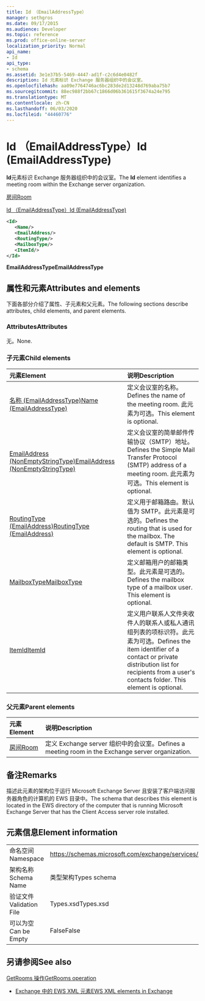 ```yaml
---
title: Id （EmailAddressType）
manager: sethgros
ms.date: 09/17/2015
ms.audience: Developer
ms.topic: reference
ms.prod: office-online-server
localization_priority: Normal
api_name:
- Id
api_type:
- schema
ms.assetid: 3e1e37b5-5469-4447-ad1f-c2c6d4e0482f
description: Id 元素标识 Exchange 服务器组织中的会议室。
ms.openlocfilehash: aa09e7764746ac6bc283de2d13248d769aba75b7
ms.sourcegitcommit: 88ec988f2bb67c1866d06b361615f3674a24e795
ms.translationtype: MT
ms.contentlocale: zh-CN
ms.lasthandoff: 06/03/2020
ms.locfileid: "44460776"
---
```

# <a name="id-emailaddresstype"></a><span data-ttu-id="64d25-103">Id （EmailAddressType）</span><span class="sxs-lookup"><span data-stu-id="64d25-103">Id (EmailAddressType)</span></span>

<span data-ttu-id="64d25-104">**Id**元素标识 Exchange 服务器组织中的会议室。</span><span class="sxs-lookup"><span data-stu-id="64d25-104">The **Id** element identifies a meeting room within the Exchange server organization.</span></span> 
  
[<span data-ttu-id="64d25-105">房间</span><span class="sxs-lookup"><span data-stu-id="64d25-105">Room</span></span>](room.md)
  
[<span data-ttu-id="64d25-106">Id （EmailAddressType）</span><span class="sxs-lookup"><span data-stu-id="64d25-106">Id (EmailAddressType)</span></span>](id-emailaddresstype.md)
  
```xml
<Id>
   <Name/>
   <EmailAddress/>
   <RoutingType/>
   <MailboxType/>
   <ItemId/>
</Id>
```

 <span data-ttu-id="64d25-107">**EmailAddressType**</span><span class="sxs-lookup"><span data-stu-id="64d25-107">**EmailAddressType**</span></span>
## <a name="attributes-and-elements"></a><span data-ttu-id="64d25-108">属性和元素</span><span class="sxs-lookup"><span data-stu-id="64d25-108">Attributes and elements</span></span>

<span data-ttu-id="64d25-109">下面各部分介绍了属性、子元素和父元素。</span><span class="sxs-lookup"><span data-stu-id="64d25-109">The following sections describe attributes, child elements, and parent elements.</span></span>
  
### <a name="attributes"></a><span data-ttu-id="64d25-110">Attributes</span><span class="sxs-lookup"><span data-stu-id="64d25-110">Attributes</span></span>

<span data-ttu-id="64d25-111">无。</span><span class="sxs-lookup"><span data-stu-id="64d25-111">None.</span></span>
  
### <a name="child-elements"></a><span data-ttu-id="64d25-112">子元素</span><span class="sxs-lookup"><span data-stu-id="64d25-112">Child elements</span></span>

|<span data-ttu-id="64d25-113">**元素**</span><span class="sxs-lookup"><span data-stu-id="64d25-113">**Element**</span></span>|<span data-ttu-id="64d25-114">**说明**</span><span class="sxs-lookup"><span data-stu-id="64d25-114">**Description**</span></span>|
|:-----|:-----|
|[<span data-ttu-id="64d25-115">名称 (EmailAddressType)</span><span class="sxs-lookup"><span data-stu-id="64d25-115">Name (EmailAddressType)</span></span>](name-emailaddresstype.md) <br/> |<span data-ttu-id="64d25-116">定义会议室的名称。</span><span class="sxs-lookup"><span data-stu-id="64d25-116">Defines the name of the meeting room.</span></span> <span data-ttu-id="64d25-117">此元素为可选。</span><span class="sxs-lookup"><span data-stu-id="64d25-117">This element is optional.</span></span>  <br/> |
|[<span data-ttu-id="64d25-118">EmailAddress (NonEmptyStringType)</span><span class="sxs-lookup"><span data-stu-id="64d25-118">EmailAddress (NonEmptyStringType)</span></span>](emailaddress-nonemptystringtype.md) <br/> |<span data-ttu-id="64d25-119">定义会议室的简单邮件传输协议（SMTP）地址。</span><span class="sxs-lookup"><span data-stu-id="64d25-119">Defines the Simple Mail Transfer Protocol (SMTP) address of a meeting room.</span></span> <span data-ttu-id="64d25-120">此元素为可选。</span><span class="sxs-lookup"><span data-stu-id="64d25-120">This element is optional.</span></span>  <br/> |
|[<span data-ttu-id="64d25-121">RoutingType (EmailAddress)</span><span class="sxs-lookup"><span data-stu-id="64d25-121">RoutingType (EmailAddress)</span></span>](routingtype-emailaddress.md) <br/> |<span data-ttu-id="64d25-p103">定义用于邮箱路由。默认值为 SMTP。此元素是可选的。</span><span class="sxs-lookup"><span data-stu-id="64d25-p103">Defines the routing that is used for the mailbox. The default is SMTP. This element is optional.</span></span>  <br/> |
|[<span data-ttu-id="64d25-125">MailboxType</span><span class="sxs-lookup"><span data-stu-id="64d25-125">MailboxType</span></span>](mailboxtype.md) <br/> |<span data-ttu-id="64d25-p104">定义邮箱用户的邮箱类型。此元素是可选的。</span><span class="sxs-lookup"><span data-stu-id="64d25-p104">Defines the mailbox type of a mailbox user. This element is optional.</span></span>  <br/> |
|[<span data-ttu-id="64d25-128">ItemId</span><span class="sxs-lookup"><span data-stu-id="64d25-128">ItemId</span></span>](itemid.md) <br/> |<span data-ttu-id="64d25-p105">定义用户联系人文件夹收件人的联系人或私人通讯组列表的项标识符。此元素为可选。</span><span class="sxs-lookup"><span data-stu-id="64d25-p105">Defines the item identifier of a contact or private distribution list for recipients from a user's contacts folder. This element is optional.</span></span>  <br/> |
   
### <a name="parent-elements"></a><span data-ttu-id="64d25-131">父元素</span><span class="sxs-lookup"><span data-stu-id="64d25-131">Parent elements</span></span>

|<span data-ttu-id="64d25-132">**元素**</span><span class="sxs-lookup"><span data-stu-id="64d25-132">**Element**</span></span>|<span data-ttu-id="64d25-133">**说明**</span><span class="sxs-lookup"><span data-stu-id="64d25-133">**Description**</span></span>|
|:-----|:-----|
|[<span data-ttu-id="64d25-134">房间</span><span class="sxs-lookup"><span data-stu-id="64d25-134">Room</span></span>](room.md) <br/> |<span data-ttu-id="64d25-135">定义 Exchange server 组织中的会议室。</span><span class="sxs-lookup"><span data-stu-id="64d25-135">Defines a meeting room in the Exchange server organization.</span></span>  <br/> |
   
## <a name="remarks"></a><span data-ttu-id="64d25-136">备注</span><span class="sxs-lookup"><span data-stu-id="64d25-136">Remarks</span></span>

<span data-ttu-id="64d25-137">描述此元素的架构位于运行 Microsoft Exchange Server 且安装了客户端访问服务器角色的计算机的 EWS 目录中。</span><span class="sxs-lookup"><span data-stu-id="64d25-137">The schema that describes this element is located in the EWS directory of the computer that is running Microsoft Exchange Server that has the Client Access server role installed.</span></span>
  
## <a name="element-information"></a><span data-ttu-id="64d25-138">元素信息</span><span class="sxs-lookup"><span data-stu-id="64d25-138">Element information</span></span>

|||
|:-----|:-----|
|<span data-ttu-id="64d25-139">命名空间</span><span class="sxs-lookup"><span data-stu-id="64d25-139">Namespace</span></span>  <br/> |https://schemas.microsoft.com/exchange/services/2006/types  <br/> |
|<span data-ttu-id="64d25-140">架构名称</span><span class="sxs-lookup"><span data-stu-id="64d25-140">Schema Name</span></span>  <br/> |<span data-ttu-id="64d25-141">类型架构</span><span class="sxs-lookup"><span data-stu-id="64d25-141">Types schema</span></span>  <br/> |
|<span data-ttu-id="64d25-142">验证文件</span><span class="sxs-lookup"><span data-stu-id="64d25-142">Validation File</span></span>  <br/> |<span data-ttu-id="64d25-143">Types.xsd</span><span class="sxs-lookup"><span data-stu-id="64d25-143">Types.xsd</span></span>  <br/> |
|<span data-ttu-id="64d25-144">可以为空</span><span class="sxs-lookup"><span data-stu-id="64d25-144">Can be Empty</span></span>  <br/> |<span data-ttu-id="64d25-145">False</span><span class="sxs-lookup"><span data-stu-id="64d25-145">False</span></span>  <br/> |
   
## <a name="see-also"></a><span data-ttu-id="64d25-146">另请参阅</span><span class="sxs-lookup"><span data-stu-id="64d25-146">See also</span></span>



[<span data-ttu-id="64d25-147">GetRooms 操作</span><span class="sxs-lookup"><span data-stu-id="64d25-147">GetRooms operation</span></span>](getrooms-operation.md)


- [<span data-ttu-id="64d25-148">Exchange 中的 EWS XML 元素</span><span class="sxs-lookup"><span data-stu-id="64d25-148">EWS XML elements in Exchange</span></span>](ews-xml-elements-in-exchange.md)

